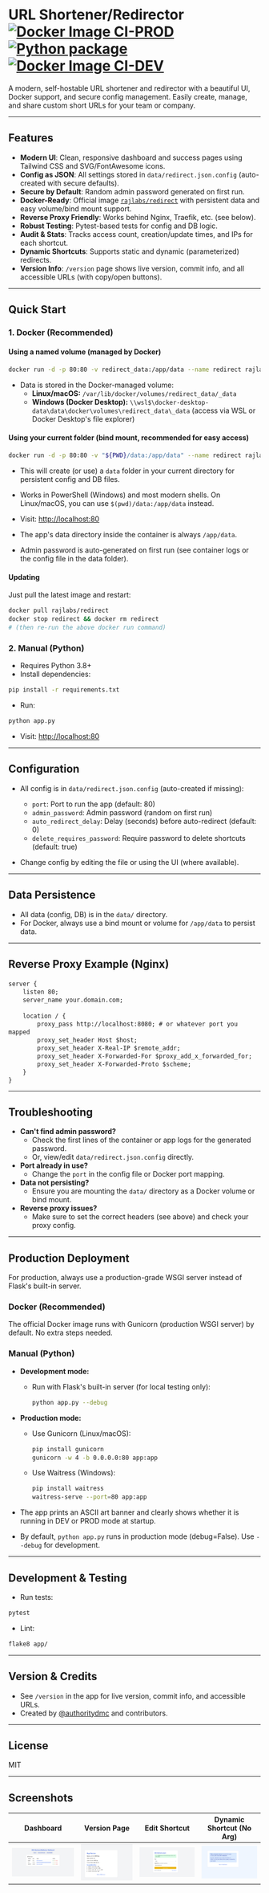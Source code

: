 # URL Shortener/Redirector [![Docker Image CI-PROD](https://github.com/authoritydmc/r/actions/workflows/docker-image-prod.yml/badge.svg)](https://github.com/authoritydmc/r/actions/workflows/docker-image-prod.yml) [![Python package](https://github.com/authoritydmc/r/actions/workflows/python-package.yml/badge.svg)](https://github.com/authoritydmc/r/actions/workflows/python-package.yml)[![Docker Image CI-DEV](https://github.com/authoritydmc/r/actions/workflows/docker-image-dev.yml/badge.svg)](https://github.com/authoritydmc/r/actions/workflows/docker-image-dev.yml)

A modern, self-hostable URL shortener and redirector with a beautiful UI, Docker support, and secure config management. Easily create, manage, and share custom short URLs for your team or company.

---



## Features

- **Modern UI**: Clean, responsive dashboard and success pages using Tailwind CSS and SVG/FontAwesome icons.
- **Config as JSON**: All settings stored in `data/redirect.json.config` (auto-created with secure defaults).
- **Secure by Default**: Random admin password generated on first run.
- **Docker-Ready**: Official image [`rajlabs/redirect`](https://hub.docker.com/r/rajlabs/redirect) with persistent data and easy volume/bind mount support.
- **Reverse Proxy Friendly**: Works behind Nginx, Traefik, etc. (see below).
- **Robust Testing**: Pytest-based tests for config and DB logic.
- **Audit & Stats**: Tracks access count, creation/update times, and IPs for each shortcut.
- **Dynamic Shortcuts**: Supports static and dynamic (parameterized) redirects.
- **Version Info**: `/version` page shows live version, commit info, and all accessible URLs (with copy/open buttons).

---

## Quick Start

### 1. Docker (Recommended)

#### Using a named volume (managed by Docker)

```sh
docker run -d -p 80:80 -v redirect_data:/app/data --name redirect rajlabs/redirect
```
- Data is stored in the Docker-managed volume:
  - **Linux/macOS:** `/var/lib/docker/volumes/redirect_data/_data`
  - **Windows (Docker Desktop):** `\\wsl$\docker-desktop-data\data\docker\volumes\redirect_data\_data` (access via WSL or Docker Desktop's file explorer)

#### Using your current folder (bind mount, recommended for easy access)

```sh
docker run -d -p 80:80 -v "${PWD}/data:/app/data" --name redirect rajlabs/redirect
```
- This will create (or use) a `data` folder in your current directory for persistent config and DB files.
- Works in PowerShell (Windows) and most modern shells. On Linux/macOS, you can use `$(pwd)/data:/app/data` instead.

- Visit: [http://localhost:80](http://localhost:80)
- The app's data directory inside the container is always `/app/data`.
- Admin password is auto-generated on first run (see container logs or the config file in the data folder).

#### Updating

Just pull the latest image and restart:

```sh
docker pull rajlabs/redirect
docker stop redirect && docker rm redirect
# (then re-run the above docker run command)
```

### 2. Manual (Python)

- Requires Python 3.8+
- Install dependencies:

```sh
pip install -r requirements.txt
```

- Run:

```sh
python app.py
```

- Visit: [http://localhost:80](http://localhost:80)

---

## Configuration

- All config is in `data/redirect.json.config` (auto-created if missing):
  - `port`: Port to run the app (default: 80)
  - `admin_password`: Admin password (random on first run)
  - `auto_redirect_delay`: Delay (seconds) before auto-redirect (default: 0)
  - `delete_requires_password`: Require password to delete shortcuts (default: true)

- Change config by editing the file or using the UI (where available).

---

## Data Persistence

- All data (config, DB) is in the `data/` directory.
- For Docker, always use a bind mount or volume for `/app/data` to persist data.

---

## Reverse Proxy Example (Nginx)

```
server {
    listen 80;
    server_name your.domain.com;

    location / {
        proxy_pass http://localhost:8080; # or whatever port you mapped
        proxy_set_header Host $host;
        proxy_set_header X-Real-IP $remote_addr;
        proxy_set_header X-Forwarded-For $proxy_add_x_forwarded_for;
        proxy_set_header X-Forwarded-Proto $scheme;
    }
}
```

---

## Troubleshooting

- **Can't find admin password?**
  - Check the first lines of the container or app logs for the generated password.
  - Or, view/edit `data/redirect.json.config` directly.
- **Port already in use?**
  - Change the `port` in the config file or Docker port mapping.
- **Data not persisting?**
  - Ensure you are mounting the `data/` directory as a Docker volume or bind mount.
- **Reverse proxy issues?**
  - Make sure to set the correct headers (see above) and check your proxy config.

---

## Production Deployment

For production, always use a production-grade WSGI server instead of Flask's built-in server.

### Docker (Recommended)

The official Docker image runs with Gunicorn (production WSGI server) by default. No extra steps needed.

### Manual (Python)

- **Development mode:**
  - Run with Flask's built-in server (for local testing only):
    ```sh
    python app.py --debug
    ```
- **Production mode:**
  - Use Gunicorn (Linux/macOS):
    ```sh
    pip install gunicorn
    gunicorn -w 4 -b 0.0.0.0:80 app:app
    ```
  - Use Waitress (Windows):
    ```sh
    pip install waitress
    waitress-serve --port=80 app:app
    ```

- The app prints an ASCII art banner and clearly shows whether it is running in DEV or PROD mode at startup.
- By default, `python app.py` runs in production mode (debug=False). Use `--debug` for development.

---

## Development & Testing

- Run tests:

```sh
pytest
```

- Lint:

```sh
flake8 app/
```

---

## Version & Credits

- See `/version` in the app for live version, commit info, and accessible URLs.
- Created by [@authoritydmc](https://github.com/authoritydmc) and contributors.

---

## License

MIT

---

## Screenshots

| Dashboard | Version Page | Edit Shortcut | Dynamic Shortcut (No Arg) |
|-----------|-------------|--------------|---------------------------|
| ![Dashboard](assets/dashboard.png) | ![Version](assets/version.png) | ![Edit](assets/edit.png) | ![Dynamic No Arg](assets/dynamic-no-arg-provided.png) |
